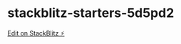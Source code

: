 # stackblitz-starters-5d5pd2

[Edit on StackBlitz ⚡️](https://stackblitz.com/edit/stackblitz-starters-5d5pd2)